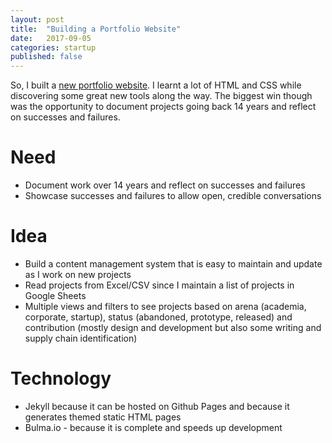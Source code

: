 ```yaml
---
layout: post
title:  "Building a Portfolio Website"
date:   2017-09-05
categories: startup
published: false
---
```


So, I built a [new portfolio website](https://tejpochiraju.in). I learnt a lot of HTML and CSS while discovering some great new tools along the way. The biggest win though was the opportunity to document projects going back 14 years and reflect on successes and failures.

# Need

- Document work over 14 years and reflect on successes and failures
- Showcase successes and failures to allow open, credible conversations

# Idea

- Build a content management system that is easy to maintain and update as I work on new projects
- Read projects from Excel/CSV since I maintain a list of projects in Google Sheets 
- Multiple views and filters to see projects based on arena (academia, corporate, startup), status (abandoned, prototype, released) and contribution (mostly design and development but also some writing and supply chain identification)

# Technology

- Jekyll because it can be hosted on Github Pages and because it generates themed static HTML pages
- Bulma.io - because it is complete and speeds up development

